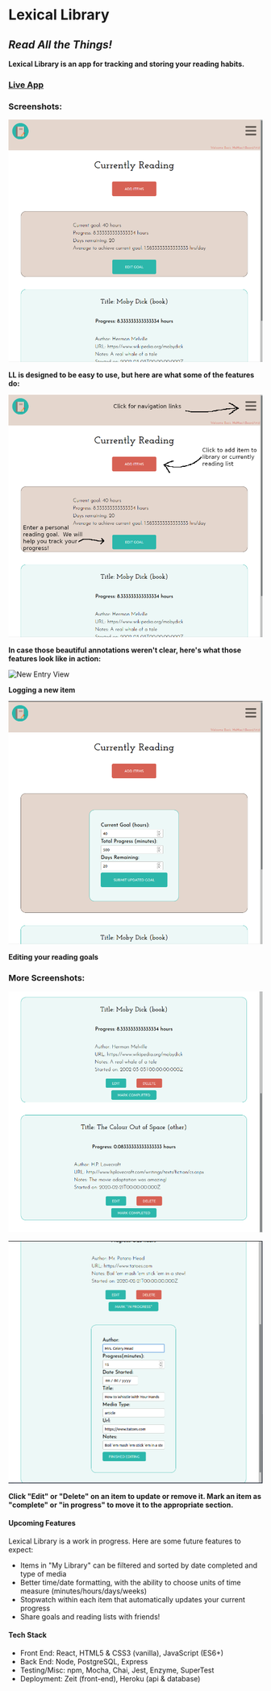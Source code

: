 # Lexical Library
## *Read All the Things!*

**Lexical Library is an app for tracking and storing your reading habits.**

### [Live App](https://lexical-library.bladeboles.now.sh/) 



### Screenshots:

![Currently Reading View](./src/assets/CurrentlyReadingScreenshot.png)
  
    
**LL is designed to be easy to use, but here are what some of the features do:**
  

![Annotated Currently Reading View](./src/assets/CurrentlyReadingHelp.png)
  


**In case those beautiful annotations weren't clear, here's what those features look like in action:**
  

![New Entry View](<img src="./src/assets/NewEntryScreenshot.png" width="500" />)
  
**Logging a new item**
  

![Editing Goals View](./src/assets/EditingGoalsScreenshot.png)
  

**Editing your reading goals**

### More Screenshots:
  

![Two Item View](./src/assets/TwoItemsScreenshot.png)
  
  

![Edit Item View](./src/assets/EditItemScreenshot.png)
  

**Click "Edit" or "Delete" on an item to update or remove it. Mark an item as "complete" or "in progress" to move it to the appropriate section.**
  

#### Upcoming Features

Lexical Library is a work in progress.  Here are some future features to expect:

* Items in "My Library" can be filtered and sorted by date completed and type of media
* Better time/date formatting, with the ability to choose units of time measure (minutes/hours/days/weeks)
* Stopwatch within each item that automatically updates your current progress
* Share goals and reading lists with friends!

#### Tech Stack
* Front End:  React, HTML5 & CSS3 (vanilla), JavaScript (ES6+)
* Back End: Node, PostgreSQL, Express
* Testing/Misc: npm, Mocha, Chai, Jest, Enzyme, SuperTest
* Deployment: Zeit (front-end), Heroku (api & database)
















